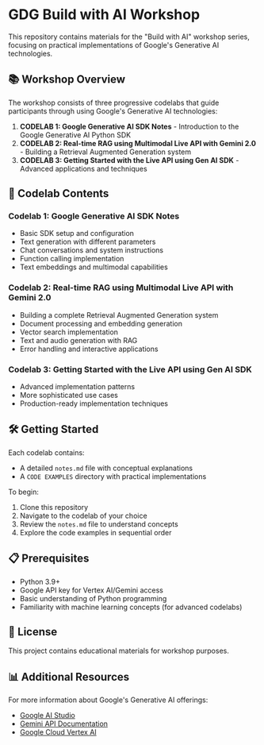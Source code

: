 # GDG Build with AI Workshop

This repository contains materials for the "Build with AI" workshop series, focusing on practical implementations of Google's Generative AI technologies.

## 📚 Workshop Overview

The workshop consists of three progressive codelabs that guide participants through using Google's Generative AI technologies:

1. **CODELAB 1: Google Generative AI SDK Notes** - Introduction to the Google Generative AI Python SDK
2. **CODELAB 2: Real-time RAG using Multimodal Live API with Gemini 2.0** - Building a Retrieval Augmented Generation system
3. **CODELAB 3: Getting Started with the Live API using Gen AI SDK** - Advanced applications and techniques

## 🧩 Codelab Contents

### Codelab 1: Google Generative AI SDK Notes

- Basic SDK setup and configuration
- Text generation with different parameters
- Chat conversations and system instructions
- Function calling implementation
- Text embeddings and multimodal capabilities

### Codelab 2: Real-time RAG using Multimodal Live API with Gemini 2.0

- Building a complete Retrieval Augmented Generation system
- Document processing and embedding generation
- Vector search implementation
- Text and audio generation with RAG
- Error handling and interactive applications

### Codelab 3: Getting Started with the Live API using Gen AI SDK

- Advanced implementation patterns
- More sophisticated use cases
- Production-ready implementation techniques

## 🛠️ Getting Started

Each codelab contains:

- A detailed `notes.md` file with conceptual explanations
- A `CODE EXAMPLES` directory with practical implementations

To begin:

1. Clone this repository
2. Navigate to the codelab of your choice
3. Review the `notes.md` file to understand concepts
4. Explore the code examples in sequential order

## 📋 Prerequisites

- Python 3.9+
- Google API key for Vertex AI/Gemini access
- Basic understanding of Python programming
- Familiarity with machine learning concepts (for advanced codelabs)

## 📝 License

This project contains educational materials for workshop purposes.

## 📊 Additional Resources

For more information about Google's Generative AI offerings:

- [Google AI Studio](https://ai.google.dev/)
- [Gemini API Documentation](https://ai.google.dev/docs)
- [Google Cloud Vertex AI](https://cloud.google.com/vertex-ai)
